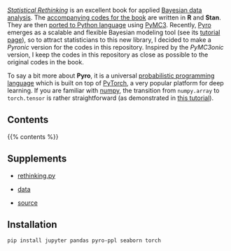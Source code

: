 <!--
.. title: Overview
.. slug: index
-->

[*Statistical Rethinking*](https://xcelab.net/rm/statistical-rethinking/) is an excellent book for applied [Bayesian data analysis](https://en.wikipedia.org/wiki/Bayesian_statistics). The [accompanying codes for the book](https://github.com/rmcelreath/rethinking) are written in **R** and **Stan**. They are then [ported to Python language](https://github.com/pymc-devs/resources/tree/master/Rethinking) using [PyMC3](https://docs.pymc.io/). Recently, [Pyro](http://pyro.ai/) emerges as a scalable and flexible Bayesian modeling tool (see its [tutorial page](http://pyro.ai/examples/)), so to attract statisticians to this new library, I decided to make a *Pyronic* version for the codes in this repository. Inspired by the *PyMC3onic* version, I keep the codes in this repository as close as possible to the original codes in the book.

To say a bit more about **Pyro**, it is a universal [probabilistic programming language](https://en.wikipedia.org/wiki/Probabilistic_programming_language) which is built on top of [PyTorch](https://pytorch.org/), a very popular platform for deep learning. If you are familiar with [numpy](http://www.numpy.org/), the transition from `numpy.array` to `torch.tensor` is rather straightforward (as demonstrated in [this tutorial](https://pytorch.org/tutorials/beginner/blitz/tensor_tutorial.html)).

## Contents

{{% contents %}}

## Supplements

+ [rethinking.py](code/rethinking.py.html)

+ [data](data/)

+ [source](https://github.com/fehiepsi/rethinking-pyro)

## Installation

```sh
pip install jupyter pandas pyro-ppl seaborn torch
```
